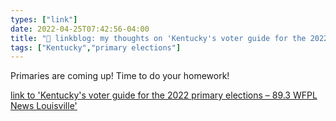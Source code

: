 ```yaml
---
types: ["link"]
date: 2022-04-25T07:42:56-04:00
title: "🔗 linkblog: my thoughts on 'Kentucky's voter guide for the 2022 primary elections – 89.3 WFPL News Louisville'"
tags: ["Kentucky","primary elections"]
---
```

Primaries are coming up! Time to do your homework!
 
[link to 'Kentucky's voter guide for the 2022 primary elections – 89.3 WFPL News Louisville'](https://wfpl.org/kentuckys-voter-guide-for-the-2022-primary-elections/)
